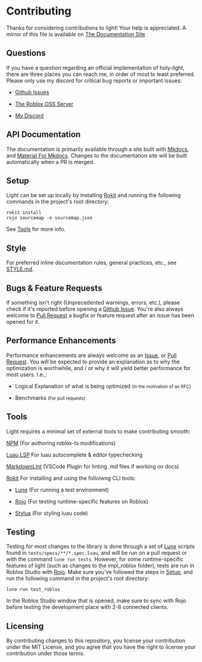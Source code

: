 # Contributing

Thanks for considering contributions to light! Your help is appreciated. A mirror of this file is available on
[The Documentation Site](http://light.ardi.gg/contributing/)

## Questions

If you have a question regarding an official implementation of holy-light, there are three places you can reach me, in
order of most to least preferred. Please only use my discord for critical bug reports or important issues:

- [Github Issues](https://light.ardi.gg/github_issues)

- [The Roblox OSS Server](https://discord.com/invite/5KjV64PA3d)

- [My Discord](https://discord.com/users/331399684415553538/)

## API Documentation

The documentation is primarily available through a site built with [Mkdocs](https://www.mkdocs.org/), and
[Material For Mkdocs](https://squidfunk.github.io/mkdocs-material/). Changes to the documentation site will be built
automatically when a PR is merged.

## Setup

Light can be set up locally by installing [Rokit](https://github.com/rojo-rbx/rokit) and running the following commands
in the project's root directory:

```none
rokit install
rojo sourcemap -o sourcemap.json
```

See [Tools](#tools) for more info.

## Style

For preferred inline documentation rules, general practices, etc., see [STYLE.md](./STYLE.md).

## Bugs & Feature Requests

If something isn't right (Unprecedented warnings, errors, etc.), please check if it's reported before opening a
[Github Issue](https://light.ardi.gg/github_issues). You're also always welcome to
[Pull Request](https://light.ardi.gg/github_pull_request) a bugfix or feature request after an issue has been opened for
it.

## Performance Enhancements

Performance enhancements are always welcome as an [Issue](https://light.ardi.gg/github_issues), or
[Pull Request](https://light.ardi.gg/github_pull_request). You will be expected to provide an explanation as to why the
optimization is worthwhile, and / or why it will yield better performance for most users. I.e.,:

- Logical Explanation of what is being optimized <small>(In the motivation of an RFC)</small>

- Benchmarks <small>(For pull requests)</small>

## Tools

Light requires a minimal set of external tools to make contributing smooth:

[NPM](https://www.npmjs.com/) (For authoring roblox-ts modifications)

[Luau LSP](https://github.com/JohnnyMorganz/luau-lsp) For luau autocomplete & editor typechecking

[MarkdownLint](https://marketplace.visualstudio.com/items?itemName=DavidAnson.vscode-markdownlint) (VSCode Plugin for linting .md files if working on docs)

[Rokit](https://github.com/rojo-rbx/rokit) For installing and using the folloiwng CLI tools:

- [Lune](https://github.com/lune-org/lune) (For running a test environment)

- [Rojo](https://rojo.space/) (For testing runtime-specific features on Roblox)

- [Stylua](https://github.com/JohnnyMorganz/StyLua) (For styling luau code)

## Testing

Testing for most changes to the library is done through a set of
[Lune](https://github.com/lune-org/lune) scripts found in `tests/specs/**/*.spec.luau`, and will be run on a pull
request or with the command `lune run tests`. However, for some runtime-specific features of light
(such as changes to the impl_roblox folder), tests are run in Roblox Studio with [Rojo](https://rojo.space/). Make sure
you've followed the steps in [Setup](#setup), and run the following command in the project's root directory:

```none
lune run test_roblox
```

In the Roblox Studio window that is opened, make sure to sync with Rojo before testing the development place with 2-8
connected clients.

## Licensing

By contributing changes to this repository, you license your contribution under the MIT License, and you agree that you
have the right to license your contribution under those terms.
